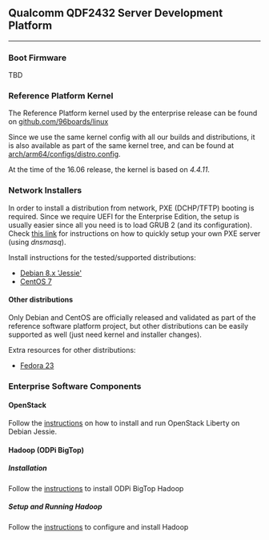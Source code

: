 ## Qualcomm QDF2432 Server Development Platform

***

### Boot Firmware

TBD

### Reference Platform Kernel

The Reference Platform kernel used by the enterprise release can be found on [github.com/96boards/linux](https://github.com/96boards/linux/tree/96b/releases/2016.06)

Since we use the same kernel config with all our builds and distributions, it is also available as part of the same kernel tree, and can be found at [arch/arm64/configs/distro.config](https://github.com/96boards/linux/blob/96b/releases/2016.06/arch/arm64/configs/distro.config).

At the time of the 16.06 release, the kernel is based on *4.4.11*.

### Network Installers

In order to install a distribution from network, PXE (DCHP/TFTP) booting is required. Since we require UEFI for the Enterprise Edition, the setup is usually easier since all you need is to load GRUB 2 (and its configuration). Check [this link](../../EECommon/DHCP-TFTP-Server-UEFI.md) for instructions on how to quickly setup your own PXE server (using *dnsmasq*).

Install instructions for the tested/supported distributions:
* [Debian 8.x 'Jessie'](../../EECommon/Install-Debian-Jessie.md)
* [CentOS 7](../../EECommon/Install-CentOS-7.md)

#### Other distributions

Only Debian and CentOS are officially released and validated as part of the reference software platform project, but other distributions can be easily supported as well (just need kernel and installer changes).

Extra resources for other distributions:
* [Fedora 23](../../EECommon/Install-Fedora-23.md)

### Enterprise Software Components

#### OpenStack

Follow the [instructions](../../EECommon/OpenStack-Liberty.md) on how to install and run OpenStack Liberty on Debian Jessie.

#### Hadoop (ODPi BigTop)

##### Installation

Follow the [instructions](../../EECommon/ODPi-Hadoop-Installation.md) to install ODPi BigTop Hadoop

##### Setup and Running Hadoop

Follow the [instructions](../../EECommon/ODPi-BigTop-Hadoop-Config-Run.md) to configure and install Hadoop
